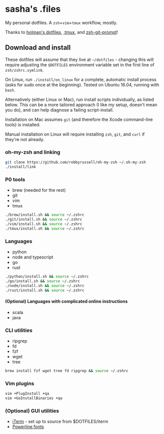 # sasha's .files
My personal dotfiles. A `zsh`+`vim`+`tmux` workflow, mostly.

Thanks to [holman's dotfiles](https://github.com/holman/dotfiles), [.tmux](https://github.com/olivierverdier/zsh-git-prompt), and [zsh-git-prompt](https://github.com/gpakosz/.tmux)!

## Download and install
These dotfiles will assume that they live at `~/dotfiles` - changing this will require adjusting the `$DOTFILES` environment variable set in the first line of `zsh/zshrc.symlink`.

On Linux, run `./install/on_linux` for a complete, automatic install process (asks for sudo once at the beginning). Tested on Ubuntu 16.04, running with `bash`.

Alternatively (either Linux or Mac), run install scripts individually, as listed below. This can be a more tailored approach (I like my setup, doesn't mean you do), and can help diagnose a failing script-install.

Installation on Mac assumes `git` (and therefore the Xcode command-line tools) is installed.

Manual installation on Linux will require installing `zsh`, `git`, and `curl` if they're not already.

### oh-my-zsh and linking
```sh
git clone https://github.com/robbyrussell/oh-my-zsh ~/.oh-my-zsh
./install/link
```

### P0 tools
- brew (needed for the rest)
- git
- vim
- tmux
```sh
./brew/install.sh && source ~/.zshrc
./git/install.sh && source ~/.zshrc
./vim/install.sh && source ~/.zshrc
./tmux/install.sh && source ~/.zshrc
```

### Languages
- python
- node and typescript
- go
- rust
```sh
./python/install.sh && source ~/.zshrc
./go/install.sh && source ~/.zshrc
./node/install.sh && source ~/.zshrc
./rust/install.sh && source ~/.zshrc
```

#### (Optional) Languages with complicated online instructions
- scala
- java

### CLI utilities
- ripgrep
- fd
- fzf
- wget
- tree
```sh
brew install fzf wget tree fd ripgrep && source ~/.zshrc
```

### Vim plugins
```sh
vim +PlugInstall +qa
vim +GoInstallBinaries +qa
```

### (Optional) GUI utilities
- [iTerm](https://iterm2.com/) - set up to source from $DOTFILES/iterm
- [Powerline fonts](https://github.com/powerline/fonts)
